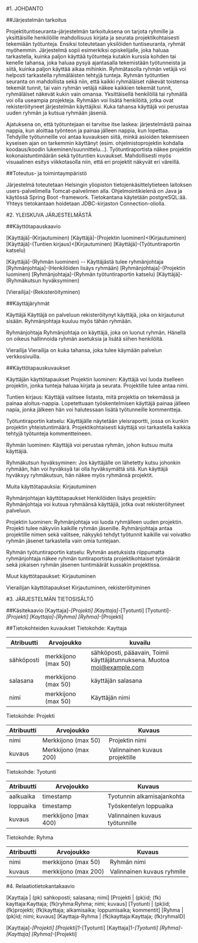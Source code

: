 #1. JOHDANTO

##Järjestelmän tarkoitus

Projektituntiseuranta-järjestelmän tarkoituksena on tarjota ryhmille ja yksittäisille henkilöille mahdollisuus kirjata ja seurata projektikohtaisesti tekemiään työtunteja. Ensiksi toteutetaan yksilöiden tuntiseuranta, ryhmät myöhemmin. Järjestelmä sopii esimerkiksi opiskelijalle, joka haluaa tarkastella, kuinka paljon käyttää työtunteja kutakin kurssia kohden tai kenelle tahansa, joka haluaa pysyä ajantasalla tekemistään työtunneista ja siitä, kuinka paljon käyttää aikaa mihinkin. Ryhmätasolla ryhmän vetäjä voi helposti tarkastella ryhmäläisten tehtyjä tunteja. Ryhmän työtuntien seuranta on mahdollista sekä niin, että kaikki ryhmäläiset näkevät toistensa tekemät tunnit, tai vain ryhmän vetäjä näkee kaikkien tekemät tunnit, ryhmäläiset näkevät kukin vain omansa. Yksittäisellä henkilöllä tai ryhmällä voi olla useampia projekteja. Ryhmään voi lisätä henkilöitä, jotka ovat rekisteröityneet järjestelmän käyttäjiksi. Kuka tahansa käyttäjä voi perustaa uuden ryhmän ja kutsua ryhmään jäseniä.

Ajatuksena on, että työtuntejaan ei tarvitse itse laskea: järjestelmästä painaa nappia, kun aloittaa työnteon ja painaa jälleen nappia, kun lopettaa. Tehdyille työtunneille voi antaa kuvauksen siitä, minkä asioiden tekemiseen kyseisen ajan on tarkemmin käyttänyt (esim. ohjelmistoprojektin kohdalla koodaus/koodin lukeminen/suunnittelu...). Työtuntiraportista näkee projektin kokonaistuntimäärän sekä työtuntien kuvaukset. Mahdollisesti myös visuaalinen esitys viikkotasolla niin, että eri projektit näkyvät eri väreillä.


##Toteutus- ja toimintaympäristö

Järjestelmä toteutetaan Helsingin yliopiston tietojenkäsittelytieteen laitoksen users-palvelimella Tomcat-palvelimen alla. Ohjelmointikielenä on Java ja käytössä Spring Boot -framework. Tietokantana käytetään postgreSQL:ää. Yhteys tietokantaan hoidetaan JDBC-kirjaston Connection-oliolla.


#2. YLEISKUVA JÄRJESTELMÄSTÄ

##Käyttötapauskaavio

[Käyttäjä]-(Kirjautuminen)
[Käyttäjä]-(Projektin luominen)<(Kirjautuminen)
[Käyttäjä]-(Tuntien kirjaus)<[Kirjautuminen)
[Käyttäjä]-(Työtuntiraportin katselu)

[Käyttäjä]-(Ryhmän luominen) -- Käyttäjästä tulee ryhmänjohtaja
[Ryhmänjohtaja]-(Henkilöiden lisäys ryhmään)
[Ryhmänjohtaja]-(Projektin luominen)
[Ryhmänjohtaja]-(Ryhmän työtuntiraportin katselu)
[Käyttäjä]-(Ryhmäkutsun hyväksyminen)

[Vierailija]-(Rekisteröityminen)


##Käyttäjäryhmät 

Käyttäjä
Käyttäjä on palveluun rekisteröitynyt käyttäjä, joka on kirjautunut sisään. Ryhmänjohtaja kuuluu myös tähän ryhmään.

Ryhmänjohtaja
Ryhmänjohtaja on käyttäjä, joka on luonut ryhmän. Hänellä on oikeus hallinnoida ryhmän asetuksia ja lisätä siihen henkilöitä.

Vierailija
Vierailija on kuka tahansa, joka tulee käymään palvelun verkkosivuilla.


##Käyttötapauskuvaukset

Käyttäjän käyttötapaukset
Projektin luominen:
Käyttäjä voi luoda itselleen projektin, jonka tunteja haluaa kirjata ja seurata. Projektille tulee antaa nimi.

Tuntien kirjaus:
Käyttäjä valitsee listasta, mitä projektia on tekemässä ja painaa aloitus-nappia. Lopetettuaan työskentelmisen käyttäjä painaa jälleen napia, jonka jälkeen hän voi halutessaan lisätä työtunneille kommentteja.

Työtuntiraportin katselu:
Käyttäjälle näytetään yleisraportti, jossa on kunkin projektin yhteistuntimäärä. Projektikohtaisesti käyttäjä voi tarkastella kaikkia tehtyjä työtunteja kommentteineen.

Ryhmän luominen:
Käyttäjä voi perustaa ryhmän, johon kutsuu muita käyttäjiä.

Ryhmäkutsun hyväksyminen:
Jos käyttäjälle on lähetetty kutsu johonkin ryhmään, hän voi hyväksyä tai olla hyväksymättä sitä. Kun käyttäjä hyväksyy ryhmäkutsun, hän näkee myös ryhmänsä projektit.

Muita käyttötapauksia:
Kirjautuminen


Ryhmänjohtajan käyttötapaukset
Henkilöiden lisäys projektiin:
Ryhmänjohtaja voi kutsua ryhmäänsä käyttäjiä, jotka ovat rekisteröityneet palveluun.

Projektin luominen:
Ryhmänjohtaja voi luoda ryhmälleen uuden projektin. Projekti tulee näkyviin kaikille ryhmän jäsenille. Ryhmänjohtaja antaa projektille nimen sekä valitsee, näkyykö tehdyt työtunnit kaikille vai voivatko ryhmän jäsenet tarkastella vain omia tuntejaan.

Ryhmän työtuntiraportin katselu:
Ryhmän asetuksista riippumatta ryhmänjohtaja näkee ryhmän tuntiraportista projektikohtaiset työmäärät sekä jokaisen ryhmän jäsenen tuntimäärät kussakin projektissa.

Muut käyttötapaukset:
Kirjautuminen


Vierailijan käyttötapaukset
Kirjautuminen, rekisteröityminen

#3. JÄRJESTELMÄN TIETOSISÄLTÖ

##Käsitekaavio
[Kayttaja]-*[Projekti]
[Kayttaja]-*[Tyotunti]
[Tyotunti]*-[Projekti]
[Kayttaja]*-*[Ryhma]
[Ryhma]-*[Projekti]

##Tietokohteiden kuvaukset
Tietokohde: Kayttaja

Atribuutti   | Arvojoukko    | kuvailu
-------------|---------------|--------
sähköposti   | merkkijono (max 50) | sähköposti, pääavain, Toimii käyttäjätunnuksena. Muotoa moi@example.com
salasana     |  merkkijono (max 50) | käyttäjän salasana
nimi         | merkkijono (max 50) | Käyttäjän nimi

Tietokohde: Projekti

Atribuutti   | Arvojoukko     | Kuvaus
-------------|----------------|--------
nimi         | Merkkijono (max 50) | Projektin nimi
kuvaus       | Merkkijono (max 200) | Valinnainen kuvaus projektille

Tietokohde: Tyotunti

Atribuutti   | Arvojoukko     | Kuvaus
-------------|----------------|---------
aalkuaika    | timestamp      | Tyotunnin alkamisajankohta
loppuaika    | timestamp      | Työskentelyn loppuaika
kuvaus       | merkkijono [max 400) | Valinnainen kuvaus työtunnille

Tietokohde: Ryhma

Atribuutti   | Arvojoukko     |  Kuvaus
-------------|-----------------|--------
nimi         | merkkijono (max 50) | Ryhmän nimi
kuvaus       | merkkijono (max 200) | Valinnainen kuvaus ryhmlle

#4. Relaatiotietokantakaavio

[Kayttaja | (pk) sahkoposti; salasana; nimi]
[Projekti | (pk)id; (fk) kayttaja:Kayttaja; (fk)ryhma:Ryhma; nimi; kuvaus]
[Tyotunti | (pk)id; (fk)projekti;  (fk)kayttaja; alkamisaika; loppumisaika; kommentit]
[Ryhma | (pk)id; nimi; kuvaus]
[Kayttaja-Ryhma | (fk)kayttaja:Kayttaja; (fk)ryhmaID]

[Kayttaja]-*[Projekti]
[Projekti]1-*[Tyotunti]
[Kayttaja]1-*[Tyotunti]
[Ryhma]*-*[Kayttaja]
[Ryhma]-*[Projekti]

